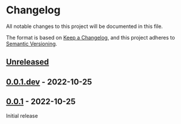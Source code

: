 # Changelog
All notable changes to this project will be documented in this file.

The format is based on [Keep a Changelog](https://keepachangelog.com/en/1.0.0/),
and this project adheres to [Semantic Versioning](https://semver.org/spec/v2.0.0.html).

## [Unreleased]

## [0.0.1.dev] - 2022-10-25

## [0.0.1] - 2022-10-25

Initial release

[Unreleased]: https://github.com/fmatter/biblatex2bibtex/compare/v0.0.1.dev...HEAD
[0.0.1.dev]: https://github.com/fmatter/biblatex2bibtex/compare/v0.0.1...v0.0.1.dev
[0.0.1]: https://github.com/fmatter/biblatex2bibtex/compare/v0.0.1...v0.0.1